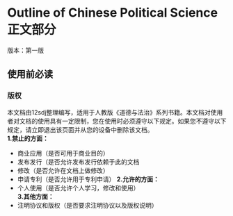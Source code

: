 # Outline of Chinese Political Science正文部分
版本：第一版
## 使用前必读
### 版权
本文档由12sdj整理编写，适用于人教版《道德与法治》系列书籍。本文档对使用者对文档的使用具有一定限制，您在使用时必须遵守以下规定。如果您不遵守以下规定，请立即退出该页面并从您的设备中删除该文档。  
**1.禁止的方面：**    
* 商业应用（是否可用于商业目的）  
* 发布发行（是否允许发布发行依赖于此的文档  
* 修改（是否允许在文档上做修改）  
* 申请专利（是否允许用于专利申请） 
**2.允许的方面：**  
* 个人使用（是否允许个人学习，修改和使用）  
**3.其他方面：**  
* 注明协议和版权（是否要求注明协议以及版权说明）




 
